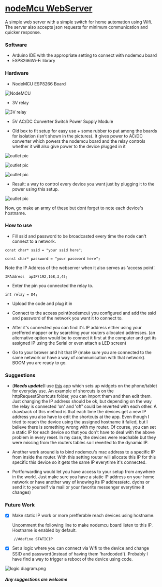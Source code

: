 # [nodeMcu WebServer](https://leytpapas.github.io/nodeMcuWebServer/)

A simple web server with a simple switch for home automation using Wifi. The server also accepts json requests for minimum communication and quicker response.

### Software

* Arduino IDE with the appropriate setting to connect with nodemcu board
* ESP8266Wi-Fi library


### Hardware

* NodeMCU ESP8266  Board

![NodeMCU](images/nodemcu.jpg)

* 3V relay

![3V relay](images/relay.jpg)


* 5V AC/DC Converter Switch Power Supply Module


* Old box to fit setup for easy use + some rubber to put among the boards for isolation (isn't shown in the pictures). It gives power to AC/DC converter which powers the nodemcu board and the relay controls whether it will also give power to the device plugged in it

![outlet pic](images/priza1.jpg)

![outlet pic](images/priza3.jpg)

![outlet pic](images/priza2.jpg)

* Result: a way to control every device you want just by plugging it to the power using this setup.

![outlet pic](images/priza4.jpg)


Now, go make an army of these but dont forget to note each device's hostname.


### How to use

* Fill ssid and password to be broadcasted every time the node can't connect to a network.

```
const char* ssid = "your ssid here";

const char* password = "your password here";
```

Note the IP Address of the webserver when it also serves as 'access point'.

```
IPAddress  apIP(192,168,3,4);
```

* Enter the pin you connected the relay to.

```
int relay = D4;
```

* Upload the code and plug it in

* Connect to the access point(nodemcu) you configured and add the ssid and password of the network you want it to connect to.

* After it's connected you can find it's IP address either using your preffered mapper or by searching your routers allocated addresses.
(an alternative option would be to connect it first at the computer and get its assigned IP using the Serial or even attach a LED screen)

* Go to your brower and hit that IP (make sure you are connected to the same network or have a way of communication with that network). BOOM you are ready to go. 


### Suggestions

  * (***Needs update***)I use [this](https://play.google.com/store/apps/details?id=ch.rmy.android.http_shortcuts) app which sets up widgets on the phone/tablet for everyday use. An example of shorcuts is on the httpRequestShortcuts folder, you can import them and then edit them. Just changing the IP address should be ok, but depending on the way the relay is connected 'on' and 'off' could be reverted with each other. 
  A drawback of this method is that each time the devices get a new IP address you also have to edit the shortcuts at the app. Even though I tried to reach the device using the assigned hostname it failed, but I believe there is something wrong with my router.
  Of course, you can set a static IP for each device so that you don't have to deal with the above problem in every reset. In my case, the devices were reachable but they were missing from the routers tables so I reverted to the dynamic IP.

  * Another work around is to bind nodemcu's mac address to a specific IP from inside the router. With this setting router will allocate this IP for this specific this device so it gets the same IP everytime it's connected.

  * Portforwarding would let you have access to your setup from anywhere in the world. Just make sure you have a static IP address on your home network or have another way of knowing its IP address(etc. dydns or send it to yourself via mail or your favorite messenger everytime it changes)


### Future Work 

- [x] Make static IP work or more prefferable reach devices using hostname.

	Uncomment the following line to make nodemcu board listen to this IP. Hostname is enabled by default.
```
	//#define STATICIP
```

- [x] Set a logic where you can connect via Wifi to the device and change SSID and password(instead of having them 'hardcoded'). Probably I have find a way to trigger a reboot of the device using code.

![logic diagram.png](images/logic_diagram.png)


##### Any suggestions are welcome #####